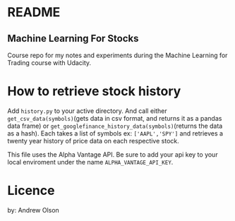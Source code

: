 # README
<h2>Machine Learning For Stocks</h2>
Course repo for my notes and experiments during the Machine Learning for Trading course with Udacity.

# How to retrieve stock history
Add `history.py` to your active directory. And call either `get_csv_data(symbols)`(gets data in csv format, and returns it as a pandas data frame) or `get_googlefinance_history_data(symbols)`(returns the data as a hash). 
Each takes a list of symbols ex: `['AAPL','SPY']` and retrieves a twenty year history of price data on each respective stock.

This file uses the Alpha Vantage API. Be sure to add your api key to your local enviroment under the name `ALPHA_VANTAGE_API_KEY`.

# Licence 
by: Andrew Olson
